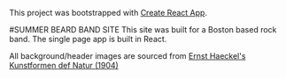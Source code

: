 This project was bootstrapped with [Create React App](https://github.com/facebookincubator/create-react-app).

#SUMMER BEARD BAND SITE
This site was built for a Boston based rock band. The single page app is built in React.

All background/header images are sourced from [Ernst Haeckel's Kunstformen def Natur (1904)](https://commons.wikimedia.org/wiki/Kunstformen_der_Natur) 
